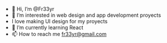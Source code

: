 - 👋 Hi, I’m @Fr33yr
- 👀 I’m interested in web design and app development proyects
- I love making UI design for my proyects
- 🌱 I’m currently learning React 
- 📫 How to reach me fr33yr@gmail.com

<!---
Fr33yr/Fr33yr is a ✨ special ✨ repository because its `README.md` (this file) appears on your GitHub profile.
You can click the Preview link to take a look at your changes.
--->
